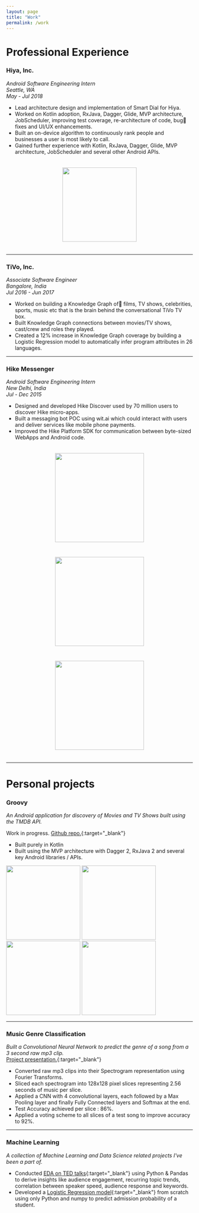 ```yaml
---
layout: page
title: "Work"
permalink: /work
---
```

Professional Experience
===

### Hiya, Inc.
*Android Software Engineering Intern*  
*Seattle, WA*  
*May - Jul 2018*

  * Lead architecture design and implementation of Smart Dial for Hiya.
  * Worked on Kotlin adoption, RxJava, Dagger, Glide, MVP architecture, JobScheduler, improving test coverage, re-architecture of code, bug fixes and UI/UX enhancements.
  * Built an on-device algorithm to continuously rank people and businesses a user is most likely to call.
  * Gained further experience with Kotlin, RxJava, Dagger, Glide, MVP architecture, JobScheduler and several other Android APIs.

  <p align="center">
  <img src="/images/HiyaSmartDial.png" width="200" hspace="50" vspace="20">
  </p>

  ***

### TiVo, Inc.
*Associate Software Engineer*  
*Bangalore, India*  
*Jul 2016 - Jun 2017*

  * Worked on building a Knowledge Graph of films, TV shows, celebrities, sports, music etc that is the brain behind the conversational TiVo TV box.
  * Built Knowledge Graph connections between movies/TV shows, cast/crew and roles they played.
  * Created a 12% increase in Knowledge Graph coverage by building a Logistic Regression model to automatically infer program attributes in 26 languages.

***

### Hike Messenger
*Android Software Engineering Intern*  
*New Delhi, India*  
*Jul - Dec 2015*

  * Designed and developed Hike Discover used by 70 million users to discover Hike micro-apps.
  * Built a messaging bot POC using wit.ai which could interact with users and deliver services like mobile phone payments.
  * Improved the Hike Platform SDK for communication between byte-sized WebApps and Android code.

  <p align="center">
  <img src="/images/HikeDiscover.png" width="240" hspace="50" vspace="20">
  <img src="/images/CustomKeyboards.png" width="240" hspace="50" vspace="20">
  <img src="/images/RechargeBot.png" width="240" vspace="20"><br>
  </p>

  ----

Personal projects
===

### Groovy
*An Android application for discovery of Movies and TV Shows built using the TMDB API.*

Work in progress. [Github repo.](https://github.com/amanps/Groovy){:target="_blank"}

* Built purely in Kotlin
* Built using the MVP architecture with Dagger 2, RxJava 2 and several key Android libraries / APIs.

<img src="/images/Groovy1.png" width="200"> <img src="/images/Groovy2.png" width="200">
<img src="/images/Groovy3.png" width="200"> <img src="/images/Groovy4.png" width="200">

***

### Music Genre Classification
*Built a Convolutional Neural Network to predict the genre of a song from a 3 second raw mp3 clip.*  
[Project presentation.](https://docs.google.com/presentation/d/16QbXJ_cKZ5_p9sIonV_zEVIoQ9OOkAEtcVElQGeXKM0/edit#slide=id.g383cb1a59a_0_119){:target="_blank"}
  * Converted raw mp3 clips into their Spectrogram representation using Fourier Transforms.  
  * Sliced each spectrogram into 128x128 pixel slices representing 2.56 seconds of music per slice.  
  * Applied a CNN with 4 convolutional layers, each followed by a Max Pooling layer and finally Fully Connected layers and Softmax at the end.  
  * Test Accuracy achieved per slice : 86%.  
  * Applied a voting scheme to all slices of a test song to improve accuracy to 92%.

***

### Machine Learning
*A collection of Machine Learning and Data Science related projects I've been a part of.*  

  * Conducted [EDA on TED talks](https://github.com/amanps/TED-Data-Analysis){:target="_blank"} using Python & Pandas to derive insights like audience engagement, recurring topic trends, correlation between speaker speed, audience response and keywords.
  * Developed a [Logistic Regression model](https://github.com/amanps/LogisticRegression/blob/master/LogisticRegression.ipynb){:target="_blank"} from scratch using only Python and numpy to predict admission probability of a student.
